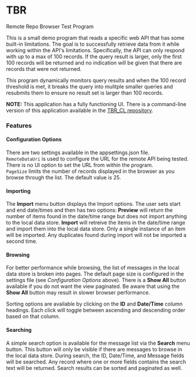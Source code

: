 # TBR
Remote Repo Browser Test Program

This is a small demo program that reads a specific web API that has some built-in limitations. The goal is to successfully retrieve data from it while working within the API's limitations. 
Specifically, the API can only respond with up to a max of 100 records. If the query result is larger, only the first 100 records will be returned and no indication will be given that there are records that were not returned.

This program dynamically monitors query results and when the 100 record threshold is met, it breaks the query into mulitple smaller queries and resubmits them to ensure no result set is larger than 100 records.

**NOTE:** This application has a fully functioning UI. There is a command-line version of this application available in the [TBR_CL repository](https://github.com/rrkreitler/TBR_CL).

### Features

#### Configuration Options
There are two settings available in the appsettings.json file.  
`RemoteDataUri` is used to configure the URL for the remote API being tested. There is no UI option to set the URL from within the program.  
`PageSize` limits the number of records displayed in the browser as you browse through the list. The default value is 25.

#### Importing
The **Import** menu button displays the Import options. The user sets start and end date/times and then has two options:
**Preview** will return the number of items found in the date/time range but does not import anything to the local data store.
**Import** will retreive the items in the date/time range and import them into the local data store. Only a single instance of an item will be imported. Any duplicates found during import will not be imported a second time.

#### Browsing
For better performance while browsing, the list of messages in the local data store is broken into pages. The default page size is configured in the settings file (see _Configuration Options_ above). There is a **Show All** button available if you do not want the view paginated. Be aware that using the **Show All** button may result in slower browser performance.

Sorting options are available by clicking on the **ID** and **Date/Time** column headings. Each click will toggle between ascending and descending order based on that column.

#### Searching
A simple search option is available for the message list via the **Search** menu button. This button will only be visible if there are messages to browse in the local data store. During search, the ID, Date/Time, and Message fields will be searched. Any record where one or more fields contains the search text will be returned. Search results can be sorted and paginated as well.
